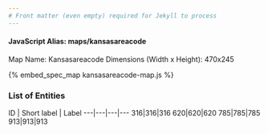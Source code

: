 ```yaml
---
# Front matter (even empty) required for Jekyll to process
---
```


#### JavaScript Alias: maps/kansasareacode

Map Name: Kansasareacode
Dimensions (Width x Height): 470x245



{% embed_spec_map kansasareacode-map.js %}

### List of Entities

ID | Short label | Label
---|---|---|---
316|316|316
620|620|620
785|785|785
913|913|913

